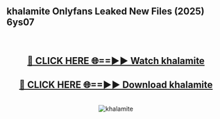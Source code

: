 <h2>khalamite Onlyfans Leaked New Files (2025) 6ys07</h2>
<br>
<div align="center">
<h2><a href="https://mediafiles.top/khalamite&ref=git" rel="nofollow">🔴 CLICK HERE 🌐==►► Watch khalamite</a></h2>
<h2><a href="https://mediafiles.top/khalamite&ref=git" rel="nofollow">🔴 CLICK HERE 🌐==►► Download khalamite</a></h2>
<br>
<a href="https://mediafiles.top/khalamite&ref=git" rel="nofollow" data-target="animated-image.originalLink"><img src="https://i.ibb.co.com/xMMVF88/686577567.gif" alt="khalamite" style="max-width: 100%; display: inline-block;" data-target="animated-image.originalImage"></a>
</div>
<br>
<br>